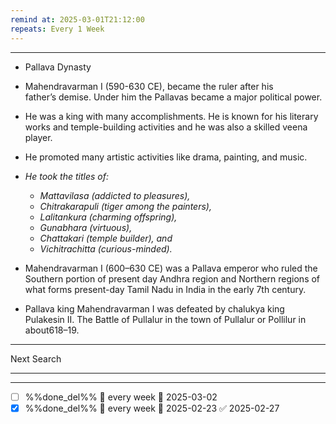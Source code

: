 ```yaml
---
remind at: 2025-03-01T21:12:00
repeats: Every 1 Week
---
```

---
- Pallava Dynasty
- Mahendravarman I (590-630 CE), became the ruler after his father’s&nbsp;demise. Under him the Pallavas became a major political power.   
- He was a king&nbsp;with many accomplishments. He is known for his literary works and temple-building&nbsp;activities and he was also a skilled veena player.   
- He promoted many&nbsp;artistic activities like drama, painting, and music.  
- *He took the titles of:*   
    - *Mattavilasa (addicted to pleasures),*   
    - *Chitrakarapuli (tiger among the painters),*   
    - *Lalitankura (charming offspring),*   
    - *Gunabhara (virtuous),*   
    - *Chattakari (temple builder), and*   
    - *Vichitrachitta (curious-minded).*   

    
- Mahendravarman I (600–630 CE) was&nbsp;a Pallava emperor who ruled the Southern portion of present day Andhra region and Northern regions of what forms present-day Tamil Nadu in India in the early 7th century.   
- Pallava king Mahendravarman I was defeated by chalukya king Pulakesin II. The Battle of Pullalur in the town of Pullalur or Pollilur in about618–19.




---
Next Search

---
---
- [ ] %%done_del%% 🔁 every week 📅 2025-03-02
- [x] %%done_del%% 🔁 every week 📅 2025-02-23 ✅ 2025-02-27